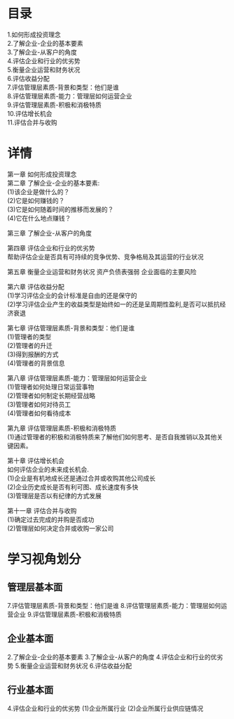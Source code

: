 # 目录
1.如何形成投资理念    
2.了解企业-企业的基本要素       
3.了解企业-从客户的角度      
4.评估企业和行业的优劣势      
5.衡量企业运营和财务状况      
6.评估收益分配      
7.评估管理层素质-背景和类型：他们是谁       
8.评估管理层素质-能力：管理层如何运营企业       
9.评估管理层素质-积极和消极特质      
10.评估增长机会     
11.评估合并与收购    

# 详情
第一章 如何形成投资理念   
第二章 了解企业-企业的基本要素:   
  (1)该企业是做什么的？    
  (2)它是如何赚钱的？    
  (3)它是如何随着时间的推移而发展的？    
  (4)它在什么地点赚钱？    

第三章 了解企业-从客户的角度   
  
第四章 评估企业和行业的优劣势   
  帮助评估企业是否具有可持续的竞争优势、竞争格局及其运营的行业状况

第五章 衡量企业运营和财务状况 
  资产负债表强弱
  企业面临的主要风险

第六章 评估收益分配     
  (1)学习评估企业的会计标准是自由的还是保守的   
  (2)学习评估企业产生的收益类型是始终如一的还是呈周期性盈利,是否可以抵抗经济衰退   

第七章 评估管理层素质-背景和类型：他们是谁       
  (1)管理者的类型   
  (2)管理者的升迁   
  (3)得到报酬的方式    
  (4)管理者的背景信息    

第八章 评估管理层素质-能力：管理层如何运营企业     
  (1)管理者如何处理日常运营事物   
  (2)管理者如何制定长期经营战略   
  (3)管理者如何对待员工   
  (4)管理者如何看待成本   

第九章 评估管理层素质-积极和消极特质    
  (1)通过管理者的积极和消极特质来了解他们如何思考、是否自我推销以及其他关键因素。   

第十章 评估增长机会   
  如何评估企业的未来成长机会.    
  (1)企业是有机地成长还是通过合并或收购其他公司成长    
  (2)企业历史成长是否有利可图、成长速度有多快   
  (3)管理层是否以有纪律的方式发展    

第十一章 评估合并与收购    
  (1)确定过去完成的并购是否成功   
  (2)管理层如何决定合并或收购一家公司    
  
# 学习视角划分  
## 管理层基本面
7.评估管理层素质-背景和类型：他们是谁
8.评估管理层素质-能力：管理层如何运营企业
9.评估管理层素质-积极和消极特质

## 企业基本面
2.了解企业-企业的基本要素
3.了解企业-从客户的角度
4.评估企业和行业的优劣势
5.衡量企业运营和财务状况
6.评估收益分配

## 行业基本面
4.评估企业和行业的优劣势
 (1)企业所属行业
 (2)企业所属行业供应链情况  
  
  


